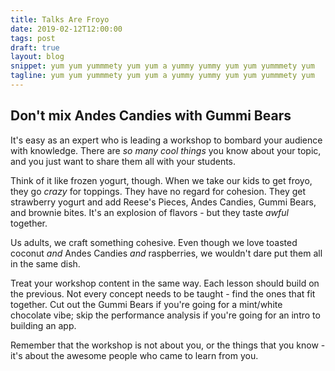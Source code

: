 ```yaml
---
title: Talks Are Froyo
date: 2019-02-12T12:00:00
tags: post
draft: true
layout: blog
snippet: yum yum yummmety yum yum a yummy yummy yum yum yummmety yum
tagline: yum yum yummmety yum yum a yummy yummy yum yum yummmety yum
---
```


## Don't mix Andes Candies with Gummi Bears

It's easy as an expert who is leading a workshop to bombard your audience with knowledge. There are _so many cool things_ you know about your topic, and you just want to share them all with your students.

Think of it like frozen yogurt, though. When we take our kids to get froyo, they go _crazy_ for toppings. They have no regard for cohesion. They get strawberry yogurt and add Reese's Pieces, Andes Candies, Gummi Bears, and brownie bites. It's an explosion of flavors - but they taste _awful_ together.

Us adults, we craft something cohesive. Even though we love toasted coconut _and_ Andes Candies _and_ raspberries, we wouldn't dare put them all in the same dish.

Treat your workshop content in the same way. Each lesson should build on the previous. Not every concept needs to be taught - find the ones that fit together. Cut out the Gummi Bears if you're going for a mint/white chocolate vibe; skip the performance analysis if you're going for an intro to building an app.

Remember that the workshop is not about you, or the things that you know - it's about the awesome people who came to learn from you.
